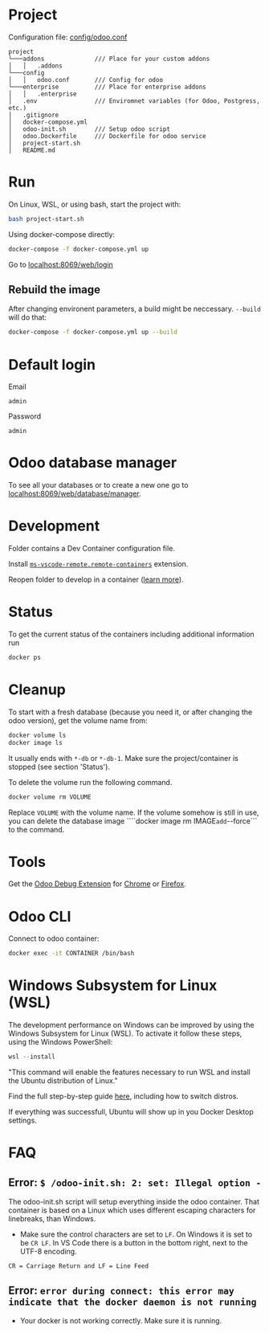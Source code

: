 # Project 

Configuration file: [config/odoo.conf](config/odoo.conf)

```
project
└───addons              /// Place for your custom addons
│   │   .addons
└───config
│   │   odoo.conf       /// Config for odoo
└───enterprise          /// Place for enterprise addons
│   │   .enterprise
│   .env                /// Enviromnet variables (for Odoo, Postgress, etc.)
│   .gitignore
│   docker-compose.yml
│   odoo-init.sh        /// Setup odoo script 
│   odoo.Dockerfile     /// Dockerfile for odoo service
│   project-start.sh
│   README.md
```


# Run

On Linux, WSL, or using bash, start the project with:

```bash
bash project-start.sh
```

Using docker-compose directly:

```bash
docker-compose -f docker-compose.yml up
```

Go to [localhost:8069/web/login](http://localhost:8069/web/login)

## Rebuild the image
After changing environent parameters, a build might be neccessary. ```--build``` will do that:

```bash
docker-compose -f docker-compose.yml up --build
```


# Default login

Email
```
admin
```

Password
```
admin
```

# Odoo database manager

To see all your databases or to create a new one go to [localhost:8069/web/database/manager](http://localhost:8069/web/database/manager).


# Development

Folder contains a Dev Container configuration file. 

Install [```ms-vscode-remote.remote-containers```](https://marketplace.visualstudio.com/items?itemName=ms-vscode-remote.remote-containers) extension.

Reopen folder to develop in a container ([learn more](https://aka.ms/vscode-remote/docker)).

# Status
To get the current status of the containers including additional information run
```bash
docker ps
```

# Cleanup
To start with a fresh database (because you need it, or after changing the odoo version), get the volume name from:
```bash
docker volume ls
docker image ls
```
It usually ends with ```*-db``` or  ```*-db-1```. Make sure the project/container is stopped (see section 'Status').

To delete the volume run the following command. 
```bash
docker volume rm VOLUME 
```
Replace ```VOLUME``` with the volume name.
If the volume somehow is still in use, you can delete the database image ````docker image rm IMAGE``` add ```--force``` to the command.

# Tools

Get the [Odoo Debug Extension](https://github.com/droggol/OdooDebug) for [Chrome](https://chrome.google.com/webstore/detail/odoo-debug/hmdmhilocobgohohpdpolmibjklfgkbi) or [Firefox](https://addons.mozilla.org/en-US/firefox/addon/odoo-debug/).


# Odoo CLI

Connect to odoo container:

```bash
docker exec -it CONTAINER /bin/bash
```

# Windows Subsystem for Linux (WSL)
The development performance on Windows can be improved by using the Windows Subsystem for Linux (WSL). 
To activate it follow these steps, using the Windows PowerShell:

```PowerShell
wsl --install
```
"This command will enable the features necessary to run WSL and install the Ubuntu distribution of Linux."

Find the full step-by-step guide [here](https://learn.microsoft.com/de-de/windows/wsl/install), including how to switch distros.


If everything was successfull, Ubuntu will show up in you Docker Desktop settings.

# FAQ

## Error: ```$ /odoo-init.sh: 2: set: Illegal option - ```
The odoo-init.sh script will setup everything inside the odoo container. That container is based on a Linux which uses different escaping characters for linebreaks, than Windows.

- Make sure the control characters are set to ```LF```. On Windows it is set to be ```CR LF```. In VS Code there is a button in the bottom right, next to the UTF-8 encoding.

```CR = Carriage Return and LF = Line Feed```

## Error: ```error during connect: this error may indicate that the docker daemon is not running```
- Your docker is not working correctly. Make sure it is running.